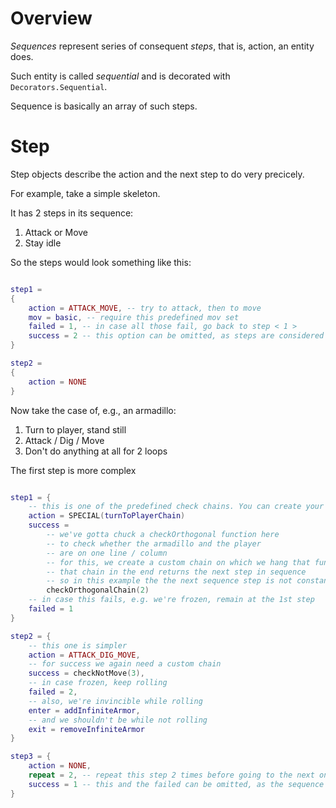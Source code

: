 # Overview

*Sequences* represent series of consequent *steps*, that is, action, an entity does.

Such entity is called *sequential* and is decorated with `Decorators.Sequential`.

Sequence is basically an array of such steps.

# Step

Step objects describe the action and the next step to do very precicely.

For example, take a simple skeleton.

It has 2 steps in its sequence:
1. Attack or Move
2. Stay idle

So the steps would look something like this:

```lua

step1 = 
{
    action = ATTACK_MOVE, -- try to attack, then to move
    mov = basic, -- require this predefined mov set
    failed = 1, -- in case all those fail, go back to step < 1 >
    success = 2 -- this option can be omitted, as steps are considered in sequence by default
}

step2 =
{
    action = NONE
}

```


Now take the case of, e.g., an armadillo:
1. Turn to player, stand still
2. Attack / Dig / Move
3. Don't do anything at all for 2 loops

The first step is more complex

``` lua

step1 = {
    -- this is one of the predefined check chains. You can create your own ones!
    action = SPECIAL(turnToPlayerChain) 
    success = 
        -- we've gotta chuck a checkOrthogonal function here
        -- to check whether the armadillo and the player
        -- are on one line / column
        -- for this, we create a custom chain on which we hang that function
        -- that chain in the end returns the next step in sequence
        -- so in this example the the next sequence step is not constant
        checkOrthogonalChain(2)
    -- in case this fails, e.g. we're frozen, remain at the 1st step
    failed = 1
}

step2 = {
    -- this one is simpler
    action = ATTACK_DIG_MOVE,
    -- for success we again need a custom chain
    success = checkNotMove(3),
    -- in case frozen, keep rolling
    failed = 2,
    -- also, we're invincible while rolling
    enter = addInfiniteArmor,
    -- and we shouldn't be while not rolling
    exit = removeInfiniteArmor
}

step3 = {
    action = NONE,
    repeat = 2, -- repeat this step 2 times before going to the next one
    success = 1 -- this and the failed can be omitted, as the sequence loops by default
}
```
